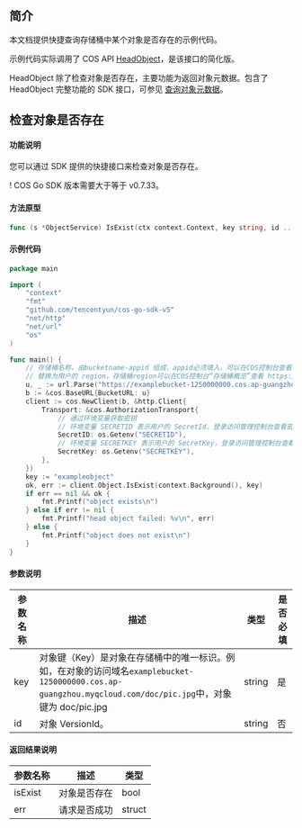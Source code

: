 ## 简介

本文档提供快捷查询存储桶中某个对象是否存在的示例代码。

示例代码实际调用了 COS API [HeadObject](https://cloud.tencent.com/document/product/436/7745)，是该接口的简化版。

HeadObject 除了检查对象是否存在，主要功能为返回对象元数据。包含了 HeadObject 完整功能的 SDK 接口，可参见 [查询对象元数据](https://cloud.tencent.com/document/product/436/65650)。


## 检查对象是否存在

#### 功能说明

您可以通过 SDK 提供的快捷接口来检查对象是否存在。

! COS Go SDK 版本需要大于等于 v0.7.33。

#### 方法原型
```go
func (s *ObjectService) IsExist(ctx context.Context, key string, id ...string) (isExist bool, err error)
```
#### 示例代码

```go
package main

import (
    "context"
    "fmt"
    "github.com/tencentyun/cos-go-sdk-v5"
    "net/http"
    "net/url"
    "os"
)

func main() {
    // 存储桶名称，由bucketname-appid 组成，appid必须填入，可以在COS控制台查看存储桶名称。 https://console.cloud.tencent.com/cos5/bucket
    // 替换为用户的 region，存储桶region可以在COS控制台“存储桶概览”查看 https://console.cloud.tencent.com/ ，关于地域的详情见 https://cloud.tencent.com/document/product/436/6224 。
    u, _ := url.Parse("https://examplebucket-1250000000.cos.ap-guangzhou.myqcloud.com")
    b := &cos.BaseURL{BucketURL: u}
    client := cos.NewClient(b, &http.Client{
        Transport: &cos.AuthorizationTransport{
            // 通过环境变量获取密钥
            // 环境变量 SECRETID 表示用户的 SecretId，登录访问管理控制台查看密钥，https://console.cloud.tencent.com/cam/capi
            SecretID: os.Getenv("SECRETID"),
            // 环境变量 SECRETKEY 表示用户的 SecretKey，登录访问管理控制台查看密钥，https://console.cloud.tencent.com/cam/capi
            SecretKey: os.Getenv("SECRETKEY"),
        },
    })
    key := "exampleobject"
    ok, err := client.Object.IsExist(context.Background(), key)
    if err == nil && ok {
        fmt.Printf("object exists\n")
    } else if err != nil {
        fmt.Printf("head object failed: %v\n", err)
    } else {
        fmt.Printf("object does not exist\n")
    }
}
```
#### 参数说明

| 参数名称 | 描述                                                         | 类型   |  是否必填    |
| -------- | ------------------------------------------------------------ | ------ | ---- |
| key      | 对象键（Key）是对象在存储桶中的唯一标识。例如，在对象的访问域名`examplebucket-1250000000.cos.ap-guangzhou.myqcloud.com/doc/pic.jpg`中，对象键为 doc/pic.jpg | string | 是   |
| id       | 对象 VersionId。                                             | string | 否   |

#### 返回结果说明

| 参数名称               | 描述                                                         | 类型   |
| ---------------------- | ------------------------------------------------------------ | ------ |
| isExist | 对象是否存在                    | bool |
| err |  请求是否成功 | struct |
